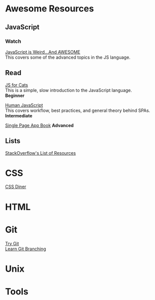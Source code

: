 # Awesome Resources


## JavaScript

### Watch

[JavaScript is Weird...And AWESOME](http://www.youtube.com/playlist?list=PLoYCgNOIyGABI011EYc-avPOsk1YsMUe_)  
This covers some of the advanced topics in the JS language.

## Read
[JS for Cats](http://jsforcats.com/)  
This is a simple, slow introduction to the JavaScript language.  
**Beginner**

[Human JavaScript](http://read.humanjavascript.com/)  
This covers workflow, best practices, and general theory behind SPAs.  
**Intermediate**

[Single Page App Book](http://singlepageappbook.com/)
**Advanced**

## Lists
[StackOverflow's List of
Resources](http://stackoverflow.com/tags/javascript/info)

# CSS
[CSS Diner](http://flukeout.github.io/)

# HTML

# Git
[Try Git](https://try.github.io)  
[Learn Git Branching](http://pcottle.github.io/learnGitBranching/)

# Unix

# Tools
